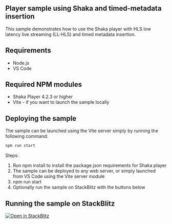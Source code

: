 ## Player sample using Shaka and timed-metadata insertion

This sample demonstrates how to use the Shaka player with HLS low latency live streaming (LL-HLS) and timed metadata insertion. 

## Requirements

* Node.js
* VS Code

## Required NPM modules
* Shaka Player 4.2.3 or higher  
* Vite - if you want to launch the sample locally

## Deploying the sample

The sample can be launched using the Vite server simply by running the following command:

```bash
npm run start
```

Steps:

1) Run npm install to install the package.json requirements for Shaka player
2) The sample can be deployed to any web server, or simply launched from VS Code using the Vite server module
3) npm run start
4) Optionally run the sample on StackBlitz with the buttons below


## Running the sample on StackBlitz

[![Open in StackBlitz](https://developer.stackblitz.com/img/open_in_stackblitz.svg)](https://stackblitz.com/fork/github/___YOUR_PATH___)